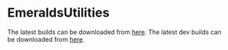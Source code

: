 # EmeraldsUtilities

The latest builds can be downloaded from [here](https://ci.eemerald.xyz/job/EmeraldsUtilities/lastSuccessfulBuild/).
The latest dev builds can be downloaded from [here](https://ci.eemerald.xyz/job/EmeraldsUtilitiesDev/lastSuccessfulBuild/).